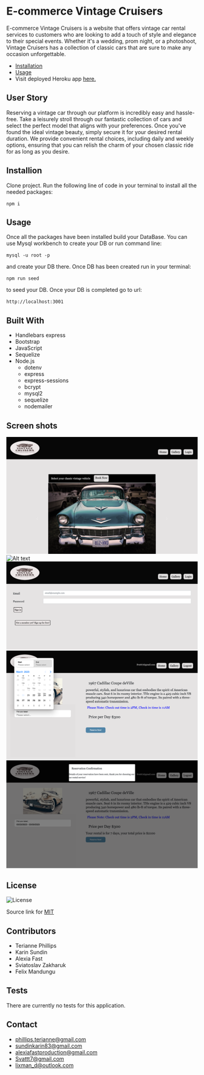 # E-commerce Vintage Cruisers

E-commerce Vintage Cruisers is a website that offers vintage car rental services to customers who are looking to add a touch of style and elegance to their special events. Whether it's a wedding, prom night, or a photoshoot, Vintage Cruisers has a collection of classic cars that are sure to make any occasion unforgettable.

  * [Installation](#install)
  * [Usage](#usage)
  * Visit deployed Heroku app [here.](https:/herokuapp.com/)



## User Story
Reserving a vintage car through our platform is incredibly easy and hassle-free. Take a leisurely stroll through our fantastic collection of cars and select the perfect model that aligns with your preferences. Once you've found the ideal vintage beauty, simply secure it for your desired rental duration. We provide convenient rental choices, including daily and weekly options, ensuring that you can relish the charm of your chosen classic ride for as long as you desire.



## Installion

Clone project.
Run the following line of code in your terminal to install all the needed packages: 
```
npm i
```


## Usage

Once all the packages have been installed build your DataBase. You can use Mysql workbench to create your DB or run command line:
```
mysql -u root -p
```
and create your DB there. Once DB has been created run in your terminal:
```
npm run seed
```
to seed your DB. Once your DB is completed go to url:
```
http://localhost:3001
```


## Built With

- Handlebars express
- Bootstrap
- JavaScript
- Sequelize
- Node.js
  - dotenv
  - express
  - express-sessions
  - bcrypt
  - mysql2
  - sequelize
  - nodemailer


## Screen shots

![Alt text](images/screen1.png)
![Alt text](images/screen2.png)
![Alt text](images/screen3.png)
![Alt text](images/screen4.png)
![Alt text](images/screen5.png)
 
## License

![License](https://img.shields.io/badge/License-MIT-yellow.svg)

Source link for [MIT](https://opensource.org/licenses/MIT)

## Contributors
- Terianne Phillips
- Karin Sundin
- Alexia Fast
- Sviatoslav Zakharuk
- Felix Mandungu

## Tests

There are currently no tests for this application.  

## Contact

- phillips.terianne@gmail.com
- sundinkarin83@gmail.com
- alexiafastproduction@gmail.com
- Svattt7@gmail.com
- lixman_d@outlook.com


